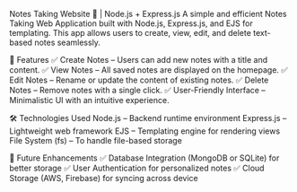 Notes Taking Website 📝 | Node.js + Express.js
A simple and efficient Notes Taking Web Application built with Node.js, Express.js, and EJS for templating. This app allows users to create, view, edit, and delete text-based notes seamlessly.

🚀 Features
✅ Create Notes – Users can add new notes with a title and content.
✅ View Notes – All saved notes are displayed on the homepage.
✅ Edit Notes – Rename or update the content of existing notes.
✅ Delete Notes – Remove notes with a single click.
✅ User-Friendly Interface – Minimalistic UI with an intuitive experience.

🛠️ Technologies Used
Node.js – Backend runtime environment
Express.js – Lightweight web framework
EJS – Templating engine for rendering views
File System (fs) – To handle file-based storage

🎯 Future Enhancements
✅ Database Integration (MongoDB or SQLite) for better storage
✅ User Authentication for personalized notes
✅ Cloud Storage (AWS, Firebase) for syncing across device
